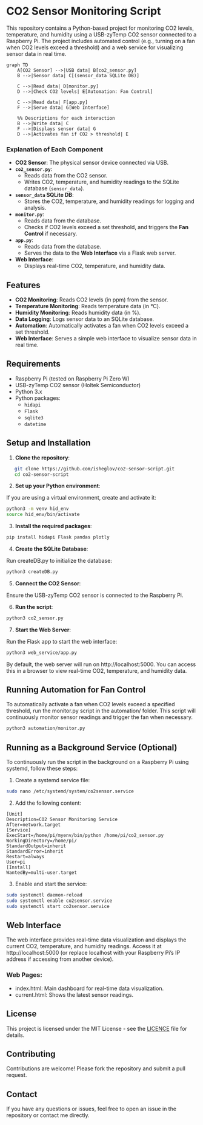 # CO2 Sensor Monitoring Script

This repository contains a Python-based project for monitoring CO2 levels, temperature, and humidity using a USB-zyTemp CO2 sensor connected to a Raspberry Pi. The project includes automated control (e.g., turning on a fan when CO2 levels exceed a threshold) and a web service for visualizing sensor data in real time.

```mermaid
graph TD
    A[CO2 Sensor] -->|USB data| B[co2_sensor.py]
    B -->|Sensor data| C[(sensor_data SQLite DB)]
    
    C -->|Read data| D[monitor.py]
    D -->|Check CO2 levels| E[Automation: Fan Control]
    
    C -->|Read data| F[app.py]
    F -->|Serve data| G[Web Interface]

    %% Descriptions for each interaction
    B -->|Write data| C
    F -->|Displays sensor data| G
    D -->|Activates fan if CO2 > threshold| E
```

### Explanation of Each Component

- **CO2 Sensor**: The physical sensor device connected via USB.
- **`co2_sensor.py`**:
  - Reads data from the CO2 sensor.
  - Writes CO2, temperature, and humidity readings to the SQLite database (`sensor_data`).
- **`sensor_data` SQLite DB**:
  - Stores the CO2, temperature, and humidity readings for logging and analysis.
- **`monitor.py`**:
  - Reads data from the database.
  - Checks if CO2 levels exceed a set threshold, and triggers the **Fan Control** if necessary.
- **`app.py`**:
  - Reads data from the database.
  - Serves the data to the **Web Interface** via a Flask web server.
- **Web Interface**:
  - Displays real-time CO2, temperature, and humidity data.

## Features

- **CO2 Monitoring**: Reads CO2 levels (in ppm) from the sensor.
- **Temperature Monitoring**: Reads temperature data (in °C).
- **Humidity Monitoring**: Reads humidity data (in %).
- **Data Logging**: Logs sensor data to an SQLite database.
- **Automation**: Automatically activates a fan when CO2 levels exceed a set threshold.
- **Web Interface**: Serves a simple web interface to visualize sensor data in real time.

## Requirements

- Raspberry Pi (tested on Raspberry Pi Zero W)
- USB-zyTemp CO2 sensor (Holtek Semiconductor)
- Python 3.x
- Python packages:
  - `hidapi`
  - `Flask`
  - `sqlite3`
  - `datetime`

## Setup and Installation

1. **Clone the repository**:
```bash
   git clone https://github.com/isheglov/co2-sensor-script.git
   cd co2-sensor-script
   ```

2. **Set up your Python environment**:

If you are using a virtual environment, create and activate it:
```bash
python3 -m venv hid_env
source hid_env/bin/activate
```

3. **Install the required packages**:
```bash
pip install hidapi Flask pandas plotly
```

4. **Create the SQLite Database**: 

Run createDB.py to initialize the database:
```bash
python3 createDB.py
```

5. **Connect the CO2 Sensor**:

Ensure the USB-zyTemp CO2 sensor is connected to the Raspberry Pi.

6. **Run the script**:
```bash
python3 co2_sensor.py
```

7. **Start the Web Server**:

Run the Flask app to start the web interface:
```bash
python3 web_service/app.py
```
By default, the web server will run on http://localhost:5000. You can access this in a browser to view real-time CO2, temperature, and humidity data.

## Running Automation for Fan Control

To automatically activate a fan when CO2 levels exceed a specified threshold, run the monitor.py script in the automation/ folder. This script will continuously monitor sensor readings and trigger the fan when necessary.
```bash
python3 automation/monitor.py
```

## Running as a Background Service (Optional)

To continuously run the script in the background on a Raspberry Pi using systemd, follow these steps:

1. Create a systemd service file:
```bash
sudo nano /etc/systemd/system/co2sensor.service
````

2. Add the following content:

```ìni
[Unit]
Description=CO2 Sensor Monitoring Service
After=network.target
[Service]
ExecStart=/home/pi/myenv/bin/python /home/pi/co2_sensor.py
WorkingDirectory=/home/pi/
StandardOutput=inherit
StandardError=inherit
Restart=always
User=pi
[Install]
WantedBy=multi-user.target
```
3. Enable and start the service:

```bash
sudo systemctl daemon-reload
sudo systemctl enable co2sensor.service
sudo systemctl start co2sensor.service
```

## Web Interface

The web interface provides real-time data visualization and displays the current CO2, temperature, and humidity readings. Access it at http://localhost:5000 (or replace localhost with your Raspberry Pi’s IP address if accessing from another device).

### Web Pages:

- index.html: Main dashboard for real-time data visualization.
- current.html: Shows the latest sensor readings.

## License

This project is licensed under the MIT License - see the [LICENCE](LICENSE) file for details.

## Contributing

Contributions are welcome! Please fork the repository and submit a pull request.

## Contact

If you have any questions or issues, feel free to open an issue in the repository or contact me directly.
